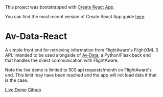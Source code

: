 This project was bootstrapped with [Create React App](https://github.com/facebookincubator/create-react-app).

You can find the most recent version of Create React App guide [here](https://github.com/facebookincubator/create-react-app/blob/master/packages/react-scripts/template/README.md).

# Av-Data-React
A simple front end for retrieving information from FlightAware's FlightXML 3 API.
Intended to be used alongside of [Av-Data](https://github.com/SYoung82/av-data), a Python/Flask back end
that handles the direct communication with FlightAware.

Note the live demo is limited to 500 api requests/month on FlightAware's end.  This limit may have been reached
and the app will not load data if that is the case.

[Live Demo](https://av-data-react.herokuapp.com/)
[Github](https://github.com/SYoung82/av-data-react)
